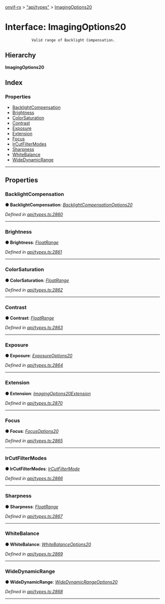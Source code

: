 [onvif-rx](../README.md) > ["api/types"](../modules/_api_types_.md) > [ImagingOptions20](../interfaces/_api_types_.imagingoptions20.md)

# Interface: ImagingOptions20

```
            Valid range of Backlight Compensation.
```

## Hierarchy

**ImagingOptions20**

## Index

### Properties

* [BacklightCompensation](_api_types_.imagingoptions20.md#backlightcompensation)
* [Brightness](_api_types_.imagingoptions20.md#brightness)
* [ColorSaturation](_api_types_.imagingoptions20.md#colorsaturation)
* [Contrast](_api_types_.imagingoptions20.md#contrast)
* [Exposure](_api_types_.imagingoptions20.md#exposure)
* [Extension](_api_types_.imagingoptions20.md#extension)
* [Focus](_api_types_.imagingoptions20.md#focus)
* [IrCutFilterModes](_api_types_.imagingoptions20.md#ircutfiltermodes)
* [Sharpness](_api_types_.imagingoptions20.md#sharpness)
* [WhiteBalance](_api_types_.imagingoptions20.md#whitebalance)
* [WideDynamicRange](_api_types_.imagingoptions20.md#widedynamicrange)

---

## Properties

<a id="backlightcompensation"></a>

###  BacklightCompensation

**● BacklightCompensation**: *[BacklightCompensationOptions20](_api_types_.backlightcompensationoptions20.md)*

*Defined in [api/types.ts:2860](https://github.com/patrickmichalina/onvif-rx/blob/d62cee9/src/api/types.ts#L2860)*

___
<a id="brightness"></a>

###  Brightness

**● Brightness**: *[FloatRange](_api_types_.floatrange.md)*

*Defined in [api/types.ts:2861](https://github.com/patrickmichalina/onvif-rx/blob/d62cee9/src/api/types.ts#L2861)*

___
<a id="colorsaturation"></a>

###  ColorSaturation

**● ColorSaturation**: *[FloatRange](_api_types_.floatrange.md)*

*Defined in [api/types.ts:2862](https://github.com/patrickmichalina/onvif-rx/blob/d62cee9/src/api/types.ts#L2862)*

___
<a id="contrast"></a>

###  Contrast

**● Contrast**: *[FloatRange](_api_types_.floatrange.md)*

*Defined in [api/types.ts:2863](https://github.com/patrickmichalina/onvif-rx/blob/d62cee9/src/api/types.ts#L2863)*

___
<a id="exposure"></a>

###  Exposure

**● Exposure**: *[ExposureOptions20](_api_types_.exposureoptions20.md)*

*Defined in [api/types.ts:2864](https://github.com/patrickmichalina/onvif-rx/blob/d62cee9/src/api/types.ts#L2864)*

___
<a id="extension"></a>

###  Extension

**● Extension**: *[ImagingOptions20Extension](_api_types_.imagingoptions20extension.md)*

*Defined in [api/types.ts:2870](https://github.com/patrickmichalina/onvif-rx/blob/d62cee9/src/api/types.ts#L2870)*

___
<a id="focus"></a>

###  Focus

**● Focus**: *[FocusOptions20](_api_types_.focusoptions20.md)*

*Defined in [api/types.ts:2865](https://github.com/patrickmichalina/onvif-rx/blob/d62cee9/src/api/types.ts#L2865)*

___
<a id="ircutfiltermodes"></a>

###  IrCutFilterModes

**● IrCutFilterModes**: *[IrCutFilterMode](../enums/_api_types_.ircutfiltermode.md)*

*Defined in [api/types.ts:2866](https://github.com/patrickmichalina/onvif-rx/blob/d62cee9/src/api/types.ts#L2866)*

___
<a id="sharpness"></a>

###  Sharpness

**● Sharpness**: *[FloatRange](_api_types_.floatrange.md)*

*Defined in [api/types.ts:2867](https://github.com/patrickmichalina/onvif-rx/blob/d62cee9/src/api/types.ts#L2867)*

___
<a id="whitebalance"></a>

###  WhiteBalance

**● WhiteBalance**: *[WhiteBalanceOptions20](_api_types_.whitebalanceoptions20.md)*

*Defined in [api/types.ts:2869](https://github.com/patrickmichalina/onvif-rx/blob/d62cee9/src/api/types.ts#L2869)*

___
<a id="widedynamicrange"></a>

###  WideDynamicRange

**● WideDynamicRange**: *[WideDynamicRangeOptions20](_api_types_.widedynamicrangeoptions20.md)*

*Defined in [api/types.ts:2868](https://github.com/patrickmichalina/onvif-rx/blob/d62cee9/src/api/types.ts#L2868)*

___


